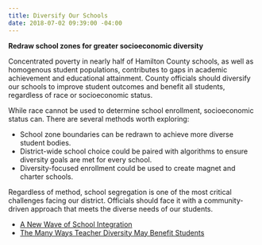```yaml
---
title: Diversify Our Schools
date: 2018-07-02 09:39:00 -04:00
---
```


**Redraw school zones for greater socioeconomic diversity**

Concentrated poverty in nearly half of Hamilton County schools, as well as homogenous student populations, contributes to gaps in academic achievement and educational attainment. County officials should diversify our schools to improve student outcomes and benefit all students, regardless of race or socioeconomic status.

While race cannot be used to determine school enrollment, socioeconomic status can. There are several methods worth exploring:

+ School zone boundaries can be redrawn to achieve more diverse student bodies.
+ District-wide school choice could be paired with algorithms to ensure diversity goals are met for every school.
+ Diversity-focused enrollment could be used to create magnet and charter schools.

Regardless of method, school segregation is one of the most critical challenges facing our district. Officials should face it with a community-driven approach that meets the diverse needs of our students.

+ [A New Wave of School
    Integration](https://tcf.org/content/report/a-new-wave-of-school-integration/?session=1)
+ [The Many Ways Teacher Diversity May Benefit
    Students](https://www.brookings.edu/blog/brown-center-chalkboard/2016/08/19/the-many-ways-teacher-diversity-may-benefit-students/)

